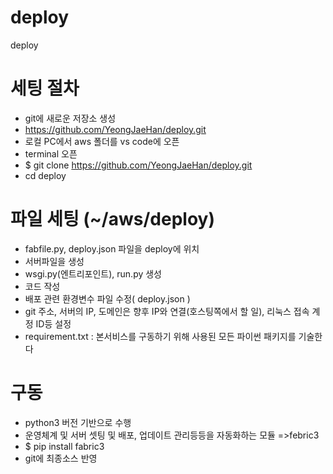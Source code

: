 # deploy
deploy

# 세팅 절차
- git에 새로운 저장소 생성
- https://github.com/YeongJaeHan/deploy.git
- 로컬 PC에서 aws 폴더를 vs code에 오픈
- terminal 오픈
- $ git clone https://github.com/YeongJaeHan/deploy.git
- cd deploy

# 파일 세팅 (~/aws/deploy)
- fabfile.py, deploy.json 파일을 deploy에 위치
- 서버파일을 생성
- wsgi.py(엔트리포인트), run.py 생성
- 코드 작성
- 배포 관련 환경변수 파일 수정( deploy.json ) 
- git 주소, 서버의 IP, 도메인은 향후 IP와 연결(호스팅쪽에서 할 일), 리눅스 접속 계정 ID등 설정
- requirement.txt : 본서비스를 구동하기 위해 사용된 모든 파이썬 패키지를 기술한다

# 구동
- python3 버전 기반으로 수행
- 운영체계 및 서버 셋팅 및 배포, 업데이트 관리등등을 자동화하는 모듈 =>febric3
- $ pip install fabric3
- git에 최종소스 반영